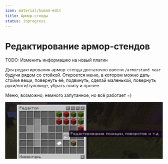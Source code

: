 ```yaml
---
icon: material/human-edit
title: Армор-стенды
status: inprogress
---
```


# Редактирование армор-стендов

TODO: Изменить информацию на новый плагин

Для редактирования армор-стенда достаточно ввести `/armorstand near` будучи рядом со стойкой. Откроется меню, в котором можно дать стойке вещи, повернуть её, подвинуть, сделай маленькой, повернуть руки/ноги/туловице, убрать плиту и прочее. 

Меню, возможно, немного запутанное, но всё работает =)

![armorstand](../../assets/armorstand.png)

